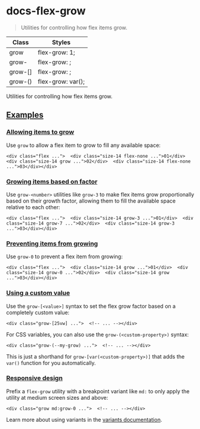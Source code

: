 # docs-flex-grow

> Utilities for controlling how flex items grow.

| Class                    | Styles                             |
| ------------------------ | ---------------------------------- |
| grow                     | flex-grow: 1;                      |
| grow-<number>            | flex-grow: <number>;               |
| grow-[<value>]           | flex-grow: <value>;                |
| grow-(<custom-property>) | flex-grow: var(<custom-property>); |

Utilities for controlling how flex items grow.

## [Examples](#examples)

### [Allowing items to grow](#allowing-items-to-grow)

Use `grow` to allow a flex item to grow to fill any available space:

    <div class="flex ...">  <div class="size-14 flex-none ...">01</div>  <div class="size-14 grow ...">02</div>  <div class="size-14 flex-none ...">03</div></div>

### [Growing items based on factor](#growing-items-based-on-factor)

Use `grow-<number>` utilities like `grow-3` to make flex items grow proportionally based on their growth factor, allowing them to fill the available space relative to each other:

    <div class="flex ...">  <div class="size-14 grow-3 ...">01</div>  <div class="size-14 grow-7 ...">02</div>  <div class="size-14 grow-3 ...">03</div></div>

### [Preventing items from growing](#preventing-items-from-growing)

Use `grow-0` to prevent a flex item from growing:

    <div class="flex ...">  <div class="size-14 grow ...">01</div>  <div class="size-14 grow-0 ...">02</div>  <div class="size-14 grow ...">03</div></div>

### [Using a custom value](#using-a-custom-value)

Use the `grow-[<value>]` syntax to set the flex grow factor based on a completely custom value:

    <div class="grow-[25vw] ...">  <!-- ... --></div>

For CSS variables, you can also use the `grow-(<custom-property>)` syntax:

    <div class="grow-(--my-grow) ...">  <!-- ... --></div>

This is just a shorthand for `grow-[var(<custom-property>)]` that adds the `var()` function for you automatically.

### [Responsive design](#responsive-design)

Prefix a `flex-grow` utility with a breakpoint variant like `md:` to only apply the utility at medium screen sizes and above:

    <div class="grow md:grow-0 ...">  <!-- ... --></div>

Learn more about using variants in the [variants documentation](/docs/hover-focus-and-other-states).
